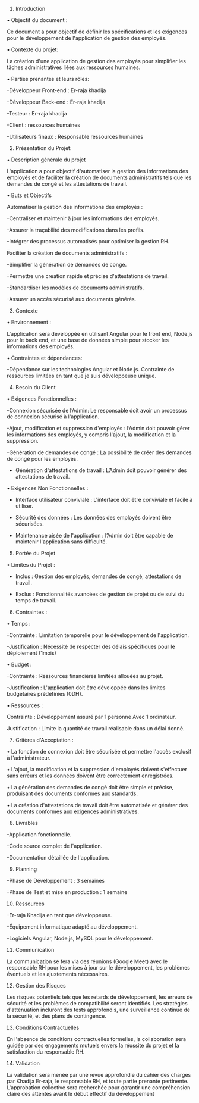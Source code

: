 
 1. Introduction
    
•	Objectif du document :

Ce document a pour objectif de définir les spécifications et les exigences pour le développement de l'application de gestion des employés.

•	Contexte du projet:

La création d'une application de gestion des employés pour simplifier les tâches administratives liées aux ressources humaines.

•	Parties prenantes et leurs rôles:

-Développeur Front-end : Er-raja khadija

-Développeur Back-end : Er-raja khadija

-Testeur : Er-raja khadija

-Client : ressources humaines

-Utilisateurs finaux : Responsable ressources humaines

2. Présentation du Projet:
   
•	Description générale du projet

L'application a pour objectif d'automatiser la gestion des informations des employés et de faciliter la création de documents administratifs tels que les demandes de congé et les attestations de travail.

•	Buts et Objectifs

Automatiser la gestion des informations des employés :

-Centraliser et maintenir à jour les informations des employés.

-Assurer la traçabilité des modifications dans les profils.

-Intégrer des processus automatisés pour optimiser la gestion RH.
  
Faciliter la création de documents administratifs :

-Simplifier la génération de demandes de congé.

-Permettre une création rapide et précise d'attestations de travail.

-Standardiser les modèles de documents administratifs.

-Assurer un accès sécurisé aux documents générés.

 3. Contexte

•	Environnement :

L'application sera développée en utilisant Angular pour le front end, Node.js pour le back end, et une base de données simple pour stocker les informations des employés.

•	Contraintes et dépendances:

-Dépendance sur les technologies Angular et Node.js. Contrainte de ressources limitées en tant que je suis développeuse unique.
	
 4. Besoin du Client
    
•	Exigences Fonctionnelles :

-Connexion sécurisée de l’Admin: Le responsable doit avoir un processus de connexion sécurisé à l'application.

-Ajout, modification et suppression d'employés : l’Admin doit pouvoir gérer les informations des employés, y compris l'ajout, la 
modification et la suppression.

-Génération de demandes de congé : La possibilité de créer des demandes de congé pour les employés.

- Génération d'attestations de travail : L’Admin doit pouvoir générer des attestations de travail.
  
•	Exigences Non Fonctionnelles :

- Interface utilisateur conviviale : L'interface doit être conviviale et facile à utiliser.
  
- Sécurité des données : Les données des employés doivent être sécurisées.
  
- Maintenance aisée de l'application : l’Admin doit être capable de maintenir l'application sans difficulté.

5. Portée du Projet
   
•	Limites du Projet :

- Inclus : Gestion des employés, demandes de congé, attestations de travail.
  
- Exclus : Fonctionnalités avancées de gestion de projet ou de suivi du temps de travail.

 6. Contraintes :
    
•	Temps :

-Contrainte : Limitation temporelle pour le développement de l'application.

-Justification : Nécessité de respecter des délais spécifiques pour le déploiement (1mois)

•	Budget :

-Contrainte : Ressources financières limitées allouées au projet.

-Justification : L'application doit être développée dans les limites budgétaires prédéfinies (0DH).

•	Ressources :

Contrainte : Développement assuré par 1 personne Avec 1 ordinateur.

Justification : Limite la quantité de travail réalisable dans un délai donné.

 7. Critères d'Acceptation :
    
•	La fonction de connexion doit être sécurisée et permettre l'accès exclusif à l'administrateur.

•	L'ajout, la modification et la suppression d'employés doivent s'effectuer sans erreurs et les données doivent être correctement enregistrées.

•	La génération des demandes de congé doit être simple et précise, produisant des documents conformes aux standards.

•	La création d'attestations de travail doit être automatisée et générer des documents conformes aux exigences administratives.

8. Livrables
   
-Application fonctionnelle.

-Code source complet de l'application.

-Documentation détaillée de l'application.

 9. Planning
     
-Phase de Développement : 3 semaines

-Phase de Test et mise en production : 1 semaine

10. Ressources
    
-Er-raja Khadija en tant que développeuse.

-Équipement informatique adapté au développement.

-Logiciels Angular, Node.js, MySQL pour le développement.

11. Communication
    
La communication se fera via des réunions (Google Meet) avec le responsable RH pour les mises à jour sur le développement, les problèmes éventuels et les ajustements nécessaires.

12. Gestion des Risques
    
Les risques potentiels tels que les retards de développement, les erreurs de sécurité et les problèmes de compatibilité seront identifiés. Les stratégies d'atténuation incluront des tests approfondis, une surveillance continue de la sécurité, et des plans de contingence.

13. Conditions Contractuelles
    
En l'absence de conditions contractuelles formelles, la collaboration sera guidée par des engagements mutuels envers la réussite du projet et la satisfaction du responsable RH. 

14. Validation
    
La validation sera menée par une revue approfondie du cahier des charges par Khadija Er-raja, le responsable RH, et toute partie prenante pertinente. L'approbation collective sera recherchée pour garantir une compréhension claire des attentes avant le début effectif du développement
